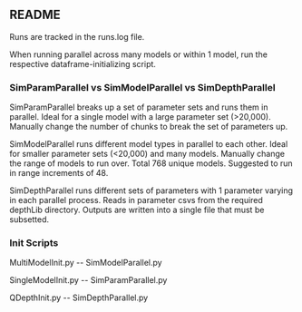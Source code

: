 ## README

Runs are tracked in the runs.log file.

When running parallel across many models or within 1 model, run the respective dataframe-initializing script.

### SimParamParallel vs SimModelParallel vs SimDepthParallel
SimParamParallel breaks up a set of parameter sets and runs them in parallel. Ideal for a single model with a large parameter set (>20,000).
Manually change the number of chunks to break the set of parameters up.

SimModelParallel runs different model types in parallel to each other. Ideal for smaller parameter sets (<20,000) and many models.
Manually change the range of models to run over. Total 768 unique models. Suggested to run in range increments of 48.

SimDepthParallel runs different sets of parameters with 1 parameter varying in each parallel process. Reads in parameter csvs from the
required depthLib directory. Outputs are written into a single file that must be subsetted.

### Init Scripts
MultiModelInit.py -- SimModelParallel.py

SingleModelInit.py -- SimParamParallel.py

QDepthInit.py -- SimDepthParallel.py
